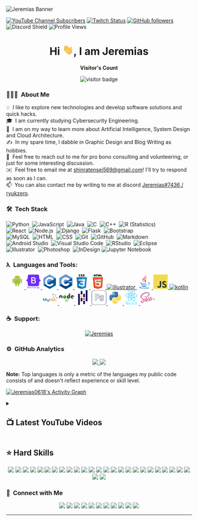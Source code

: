 ![Jeremias Banner](https://i.imgur.com/SHwMdZ4.jpg)

[![YouTube Channel Subscribers](https://img.shields.io/youtube/channel/subscribers/UCYN5na2hancGElDwpJlKYlA)](https://www.youtube.com/@DarkAriaz)
[![Twitch Status](https://img.shields.io/twitch/status/darkariagaming?style=social)](https://www.twitch.tv/darkariagaming)
[![GitHub followers](https://img.shields.io/github/followers/Jeremias0618?style=social)](https://github.com/Jeremias0618)
![Discord Shield](https://discordapp.com/api/guilds/1085346819707506748/widget.png?style=shield)
![Profile Views](https://komarev.com/ghpvc/?username=Jeremias0618&label=Profile%20views&color=0e75b6&style=flat)

<h1 align="center">Hi <img src="https://raw.githubusercontent.com/KevinPatel04/KevinPatel04/master/Hi.gif" width="30px">, I am Jeremias </h1>

<p align="center"><b>Visitor's Count</b></p>
<p align="center"><img src="https://profile-counter.glitch.me/%7BJeremias0618%7D/count.svg" alt="visitor badge"/></p>

### 👨🏻‍💻 &nbsp;About Me

💡 &nbsp;I like to explore new technologies and develop software solutions and quick hacks.\
🎓 &nbsp;I am currently studying Cybersecurity Engineering.\
🌱 &nbsp;I am on my way to learn more about Artificial Intelligence, System Design and Cloud Architecture.\
✍️ &nbsp;In my spare time, I dabble in Graphic Design and Blog Writing as hobbies.\
💬 &nbsp;Feel free to reach out to me for pro bono consulting and volunteering, or just for some interesting discussion.\
✉️ &nbsp;Feel free to email me at shinratensei569@gmail.com! I'll try to respond as soon as I can.\
📫 &nbsp;You can also contact me by writing to me at discord [Jeremias#7436 / ryukzero](https://discord.com/users/658460199807483914).

### 🛠 &nbsp;Tech Stack

![Python](https://img.shields.io/badge/-Python-05122A?style=flat&logo=python)&nbsp;
![JavaScript](https://img.shields.io/badge/-JavaScript-05122A?style=flat&logo=javascript)&nbsp;
![Java](https://img.shields.io/badge/-Java-05122A?style=flat&logo=Java&logoColor=FFA518)&nbsp;
![C](https://img.shields.io/badge/-C-05122A?style=flat&logo=C&logoColor=A8B9CC)&nbsp;
![C++](https://img.shields.io/badge/-C++-05122A?style=flat&logo=C%2B%2B&logoColor=00599C)&nbsp;
![R (Statistics)](https://img.shields.io/badge/-R-05122A?style=flat&logo=R&logoColor=276DC3)\
![React](https://img.shields.io/badge/-React-05122A?style=flat&logo=react)&nbsp;
![Node.js](https://img.shields.io/badge/-Node.js-05122A?style=flat&logo=node.js)&nbsp;
![Django](https://img.shields.io/badge/-Django-05122A?style=flat&logo=django&logoColor=092E20)&nbsp;
![Flask](https://img.shields.io/badge/-Flask-05122A?style=flat&logo=flask)&nbsp;
![Bootstrap](https://img.shields.io/badge/-Bootstrap-05122A?style=flat&logo=bootstrap&logoColor=563D7C)\
![MySQL](https://img.shields.io/badge/-MySQL-05122A?style=flat&logo=mysql&logoColor=4479A1)&nbsp;
![HTML](https://img.shields.io/badge/-HTML-05122A?style=flat&logo=HTML5)&nbsp;
![CSS](https://img.shields.io/badge/-CSS-05122A?style=flat&logo=CSS3&logoColor=1572B6)&nbsp;
![Git](https://img.shields.io/badge/-Git-05122A?style=flat&logo=git)&nbsp;
![GitHub](https://img.shields.io/badge/-GitHub-05122A?style=flat&logo=github)&nbsp;
![Markdown](https://img.shields.io/badge/-Markdown-05122A?style=flat&logo=markdown)\
![Android Studio](https://img.shields.io/badge/-Android%20Studio-05122A?style=flat&logo=android-studio&logoColor=3DDC84)&nbsp;
![Visual Studio Code](https://img.shields.io/badge/-Visual%20Studio%20Code-05122A?style=flat&logo=visual-studio-code&logoColor=007ACC)&nbsp;
![RStudio](https://img.shields.io/badge/-RStudio-05122A?style=flat&logo=rstudio)&nbsp;
![Eclipse](https://img.shields.io/badge/-Eclipse-05122A?style=flat&logo=eclipse-ide&logoColor=2C2255)\
![Illustrator](https://img.shields.io/badge/-Illustrator-05122A?style=flat&logo=adobe-illustrator)&nbsp;
![Photoshop](https://img.shields.io/badge/-Photoshop-05122A?style=flat&logo=adobe-photoshop)&nbsp;
![InDesign](https://img.shields.io/badge/-InDesign-05122A?style=flat&logo=adobe-indesign)
![Jupyter Notebook](https://img.shields.io/badge/-Jupyter%20Notebook-05122A?style=flat&logo=jupyter&logoColor=F37626)&nbsp;



<h3 align="left">λ  &nbsp;Languages and Tools:</h3>
<p align="center"> <a href="https://developer.android.com" target="_blank" rel="noreferrer"> <img
      src="https://raw.githubusercontent.com/devicons/devicon/master/icons/android/android-original-wordmark.svg"
      alt="android" width="40" height="40" /> </a> <a href="https://getbootstrap.com" target="_blank" rel="noreferrer">
    <img src="https://raw.githubusercontent.com/devicons/devicon/master/icons/bootstrap/bootstrap-plain-wordmark.svg"
      alt="bootstrap" width="40" height="40" /> </a> <a href="https://www.cprogramming.com/" target="_blank"
    rel="noreferrer"> <img src="https://raw.githubusercontent.com/devicons/devicon/master/icons/c/c-original.svg"
      alt="c" width="40" height="40" /> </a> <a href="https://www.w3schools.com/cpp/" target="_blank" rel="noreferrer">
    <img src="https://raw.githubusercontent.com/devicons/devicon/master/icons/cplusplus/cplusplus-original.svg"
      alt="cplusplus" width="40" height="40" /> </a> <a href="https://www.w3schools.com/css/" target="_blank"
    rel="noreferrer"> <img
      src="https://raw.githubusercontent.com/devicons/devicon/master/icons/css3/css3-original-wordmark.svg" alt="css3"
      width="40" height="40" /> </a> <a href="https://www.w3.org/html/" target="_blank" rel="noreferrer"> <img
      src="https://raw.githubusercontent.com/devicons/devicon/master/icons/html5/html5-original-wordmark.svg"
      alt="html5" width="40" height="40" /> </a> <a href="https://www.adobe.com/in/products/illustrator.html"
    target="_blank" rel="noreferrer"> <img
      src="https://www.vectorlogo.zone/logos/adobe_illustrator/adobe_illustrator-icon.svg" alt="illustrator" width="40"
      height="40" /> </a> <a href="https://www.java.com" target="_blank" rel="noreferrer"> <img
      src="https://raw.githubusercontent.com/devicons/devicon/master/icons/java/java-original.svg" alt="java" width="40"
      height="40" /> </a> <a href="https://developer.mozilla.org/en-US/docs/Web/JavaScript" target="_blank"
    rel="noreferrer"> <img
      src="https://raw.githubusercontent.com/devicons/devicon/master/icons/javascript/javascript-original.svg"
      alt="javascript" width="40" height="40" /> </a> <a href="https://kotlinlang.org" target="_blank" rel="noreferrer">
    <img src="https://www.vectorlogo.zone/logos/kotlinlang/kotlinlang-icon.svg" alt="kotlin" width="40" height="40" />
  </a> <a href="https://www.mysql.com/" target="_blank" rel="noreferrer"> <img
      src="https://raw.githubusercontent.com/devicons/devicon/master/icons/mysql/mysql-original-wordmark.svg"
      alt="mysql" width="40" height="40" /> </a> </a> <a href="https://nodejs.org" target="_blank" rel="noreferrer"> <img
      src="https://raw.githubusercontent.com/devicons/devicon/master/icons/nodejs/nodejs-original-wordmark.svg"
      alt="nodejs" width="40" height="40" /> </a> <a href="https://pandas.pydata.org/" target="_blank" rel="noreferrer">
    <img
      src="https://raw.githubusercontent.com/devicons/devicon/2ae2a900d2f041da66e950e4d48052658d850630/icons/pandas/pandas-original.svg"
      alt="pandas" width="40" height="40" /> </a> <a href="https://www.photoshop.com/en" target="_blank"
    rel="noreferrer"> <img
      src="https://raw.githubusercontent.com/devicons/devicon/master/icons/photoshop/photoshop-line.svg" alt="photoshop"
      width="40" height="40" /> </a> <a href="https://www.python.org" target="_blank" rel="noreferrer"> <img
      src="https://raw.githubusercontent.com/devicons/devicon/master/icons/python/python-original.svg" alt="python"
      width="40" height="40" /> </a> <a href="https://reactjs.org/" target="_blank" rel="noreferrer"> <img
      src="https://raw.githubusercontent.com/devicons/devicon/master/icons/react/react-original-wordmark.svg"
      alt="react" width="40" height="40" /> </a> <a href="https://sass-lang.com" target="_blank" rel="noreferrer"> <img
      src="https://raw.githubusercontent.com/devicons/devicon/master/icons/sass/sass-original.svg" alt="sass" width="40"
      height="40" /> </a> </p>

<p>
<h3 align="left">☕ &nbsp;Support:</h3>
  <p align="center">
    <a href="https://www.paypal.com/donate/?hosted_button_id=95E8B3MAWDGRL">
      <img src="https://cdn.buymeacoffee.com/buttons/v2/default-yellow.png" height="50" width="210" alt="Jeremias"/>
    </a>
  </p>
</p>

### ⚙️ &nbsp;GitHub Analytics

<p align="center">
<a href="https://github.com/Jeremias0618">
  <img height="180em" src="https://github-readme-stats-eight-theta.vercel.app/api?username=Jeremias0618&show_icons=true&theme=algolia&include_all_commits=true&count_private=true"/>
  <img height="180em" src="https://github-readme-stats-eight-theta.vercel.app/api/top-langs/?username=Jeremias0618&layout=compact&langs_count=8&theme=algolia"/>
</a>
</p>

 <b>Note:</b> Top languages is only a metric of the languages my public code consists of and doesn't reflect experience or skill level.
  
  <!-- https://github.com/Jeremias0618/github-readme-activity-graph -->

  <a href="https://github.com/Jeremias0618/github-readme-activity-graph"><img alt="Jeremias0618's Activity Graph" src="https://github-readme-activity-graph.vercel.app/graph/?username=Jeremias0618&bg_color=1F222E&color=F8D866&line=F85D7F&point=FFFFFF&hide_border=true" /></a>

<details> 
  <summary><h2>📺 Latest YouTube Videos</h2></summary>
      
<a href="https://youtu.be/5Z_TvlVH3tE"><img src="https://ytcards.demolab.com/?id=5Z_TvlVH3tE&title=Scene+of+a+Disaster&lang=en&timestamp=1661864404&background_color=%230d1117&title_color=%23ffffff&stats_color=%23dedede&width=250&border_radius=5&duration=139" alt="Scene of a Disaster" title="Scene of a Disaster"></a>
<a href="https://youtu.be/KXPhmXYb2ho"><img src="https://ytcards.demolab.com/?id=KXPhmXYb2ho&title=Dragon+God+Orsted&lang=en&timestamp=1661708747&background_color=%230d1117&title_color=%23ffffff&stats_color=%23dedede&width=250&border_radius=5&duration=295" alt="Dragon God Orsted " title="Dragon God Orsted "></a>
<a href="https://youtu.be/3ZvAI_tVR-A"><img src="https://ytcards.demolab.com/?id=3ZvAI_tVR-A&title=Attack+on+Titan+Final+Season+-+Eren's+rumble&lang=en&timestamp=1643900217&background_color=%230d1117&title_color=%23ffffff&stats_color=%23dedede&width=250&border_radius=5&duration=129" alt="Attack on Titan Final Season - Eren's rumble " title="Attack on Titan Final Season - Eren's rumble "></a>
<a href="https://youtu.be/odKXGHYjNTg"><img src="https://ytcards.demolab.com/?id=odKXGHYjNTg&title=SPECIALZ+(Instrumental)&lang=en&timestamp=1642108413&background_color=%230d1117&title_color=%23ffffff&stats_color=%23dedede&width=250&border_radius=5&duration=90" alt="SPECIALZ (Instrumental)" title="SPECIALZ (Instrumental)"></a>
<a href="https://youtu.be/H-wS7O9jb7o"><img src="https://ytcards.demolab.com/?id=H-wS7O9jb7o&title=Vogel+im+Käfig+Instrumental&lang=en&timestamp=1633051808&background_color=%230d1117&title_color=%23ffffff&stats_color=%23dedede&width=250&border_radius=5&duration=100" alt="Vogel im Käfig Instrumental - TV Anime" title="Vogel im Käfig Instrumental - TV Anime"></a>
<a href="https://youtu.be/WPl10ZrhCtk"><img src="https://ytcards.demolab.com/?id=WPl10ZrhCtk&title=ヒグチアイ+/+悪魔の子+(アニメスペシャルVer.)&lang=en&timestamp=1632947582&background_color=%230d1117&title_color=%23ffffff&stats_color=%23dedede&width=250&border_radius=5&duration=229" alt="ヒグチアイ / 悪魔の子 (アニメスペシャルVer.) " title="ヒグチアイ / 悪魔の子 (アニメスペシャルVer.) "></a>

  
  <a href="https://www.youtube.com/channel/UCq_3dG8prQG1Jsn93Pusezg?sub_confirmation=1"><img src="https://custom-icon-badges.demolab.com/badge/-Subscribe-red?style=for-the-badge&logo=video&logoColor=white"/></a>
  
</details>

## ⭐️ Hard Skills


<p align="center">
    <a href="https://github.com/Jeremias0618"><img src="https://img.shields.io/badge/node.js-6DA55F?style=for-the-badge&logo=node.js&logoColor=white"/></a>
    <a href="https://github.com/Jeremias0618"><img src="https://img.shields.io/badge/javascript-%23323330.svg?style=for-the-badge&logo=javascript&logoColor=%23F7DF1E"/></a>
    <a href="https://github.com/Jeremias0618"><img src="https://img.shields.io/badge/java-%23ED8B00.svg?style=for-the-badge&logo=openjdk&logoColor=white"/></a>
    <a href="https://github.com/Jeremias0618"><img src="https://img.shields.io/badge/html5-%23E34F26.svg?style=for-the-badge&logo=html5&logoColor=white"/></a>
    <a href="https://github.com/Jeremias0618"><img src="https://img.shields.io/badge/github_copilot-8957E5?style=for-the-badge&logo=github-copilot&logoColor=white"/></a>
    <a href="https://github.com/Jeremias0618"><img src="https://img.shields.io/badge/kotlin-%237F52FF.svg?style=for-the-badge&logo=kotlin&logoColor=white"/></a>
    <a href="https://github.com/Jeremias0618"><img src="https://img.shields.io/badge/NPM-%23CB3837.svg?style=for-the-badge&logo=npm&logoColor=white"/></a>
    <a href="https://github.com/Jeremias0618"><img src="https://img.shields.io/badge/react-%2320232a.svg?style=for-the-badge&logo=react&logoColor=%2361DAFB"/></a>
    <a href="https://github.com/Jeremias0618"><img src="https://img.shields.io/badge/laravel-%23FF2D20.svg?style=for-the-badge&logo=laravel&logoColor=white"/></a>
    <a href="https://github.com/Jeremias0618"><img src="https://img.shields.io/badge/python-3670A0?style=for-the-badge&logo=python&logoColor=ffdd54"/></a>
    <a href="https://github.com/Jeremias0618"><img src="https://img.shields.io/badge/c%23-%23239120.svg?style=for-the-badge&logo=csharp&logoColor=white"/></a>
    <a href="https://github.com/Jeremias0618"><img src="https://img.shields.io/badge/bootstrap-%238511FA.svg?style=for-the-badge&logo=bootstrap&logoColor=white"/></a>
    <a href="https://github.com/Jeremias0618"><img src="https://img.shields.io/badge/mysql-4479A1.svg?style=for-the-badge&logo=mysql&logoColor=white"/></a>
    <a href="https://github.com/Jeremias0618"><img src="https://img.shields.io/badge/AWS-%23FF9900.svg?style=for-the-badge&logo=amazon-aws&logoColor=white"/></a>
    <a href="https://github.com/Jeremias0618"><img src="https://img.shields.io/badge/azure-%230072C6.svg?style=for-the-badge&logo=microsoftazure&logoColor=white"/></a>
    <a href="https://github.com/Jeremias0618"><img src="https://img.shields.io/badge/GoogleCloud-%234285F4.svg?style=for-the-badge&logo=google-cloud&logoColor=white"/></a>
    <a href="https://github.com/Jeremias0618"><img src="https://img.shields.io/badge/nginx-%23009639.svg?style=for-the-badge&logo=nginx&logoColor=white"/></a>
    <a href="https://github.com/Jeremias0618"><img src="https://img.shields.io/badge/apache-%23D42029.svg?style=for-the-badge&logo=apache&logoColor=white"/></a>
    <a href="https://github.com/Jeremias0618"><img src="https://img.shields.io/badge/git-%23F05033.svg?style=for-the-badge&logo=git&logoColor=white"/></a>
    <a href="https://github.com/Jeremias0618"><img src="https://img.shields.io/badge/Mega-%23D90007.svg?style=for-the-badge&logo=Mega&logoColor=white"/></a>
    <a href="https://github.com/Jeremias0618"><img src="https://img.shields.io/badge/Visual%20Studio%20Code-0078d7.svg?style=for-the-badge&logo=visual-studio-code&logoColor=white"/></a>
    <a href="https://github.com/Jeremias0618"><img src="https://img.shields.io/badge/github-%23121011.svg?style=for-the-badge&logo=github&logoColor=white"/></a>
    <a href="https://github.com/Jeremias0618"><img src="https://img.shields.io/badge/Linux-FCC624?style=for-the-badge&logo=linux&logoColor=black"/></a>
    <a href="https://github.com/Jeremias0618"><img src="https://img.shields.io/badge/Red%20Hat-EE0000?style=for-the-badge&logo=redhat&logoColor=white"/></a>
    <a href="https://github.com/Jeremias0618"><img src="https://img.shields.io/badge/Ubuntu-E95420?style=for-the-badge&logo=ubuntu&logoColor=white"/></a>
    <a href="https://github.com/Jeremias0618"><img src="https://img.shields.io/badge/Windows-0078D6?style=for-the-badge&logo=windows&logoColor=white"/></a>
    <a href="https://github.com/Jeremias0618"><img src="https://img.shields.io/badge/cisco-%23049fd9.svg?style=for-the-badge&logo=cisco&logoColor=black"/></a>
</p>
    
  


### 🤝 &nbsp;Connect with Me

<p align="center">
    <a href="https://github.com/Jeremias0618"><img src="https://img.shields.io/badge/Facebook-%231877F2.svg?style=for-the-badge&logo=Facebook&logoColor=white"/></a>
    <a href="https://github.com/Jeremias0618"><img src="https://img.shields.io/badge/Gmail-D14836?style=for-the-badge&logo=gmail&logoColor=white"/></a>
    <a href="https://discord.com/users/658460199807483914"><img src="https://img.shields.io/badge/Discord-%235865F2.svg?style=for-the-badge&logo=discord&logoColor=white"/></a>
    <a href="https://linktr.ee/darkgamer2k04"><img src="https://img.shields.io/badge/linktree-1de9b6?style=for-the-badge&logo=linktree&logoColor=white"/></a>
    <a href="https://www.reddit.com/user/Jeremias0618/"><img src="https://img.shields.io/badge/Reddit-FF4500?style=for-the-badge&logo=reddit&logoColor=white"/></a>
    <a href="https://www.twitch.tv/darkariagaming"><img src="https://img.shields.io/badge/Twitch-%239146FF.svg?style=for-the-badge&logo=Twitch&logoColor=white"/></a>
    <a href="https://www.youtube.com/@DarkAriaz"><img src="https://img.shields.io/badge/YouTube-%23FF0000.svg?style=for-the-badge&logo=YouTube&logoColor=white"/></a>
    <a href="https://music.youtube.com/channel/UCYN5na2hancGElDwpJlKYlA"><img src="https://img.shields.io/badge/YouTube_Music-FF0000?style=for-the-badge&logo=youtube-music&logoColor=white"/></a>
    <a href="https://open.spotify.com/user/hebnsgj9ie5jppc4hh4ok3heq"><img src="https://img.shields.io/badge/Spotify-1ED760?style=for-the-badge&logo=spotify&logoColor=white"/></a>
    <a href="https://steamcommunity.com/id/DarkGamer2099"><img src="https://img.shields.io/badge/steam-%23000000.svg?style=for-the-badge&logo=steam&logoColor=white"/></a>
    <a href="https://account.xbox.com/es-mx/Profile?gamerTag=Jeremias9266&csrf=zsKA1piDmmuHe-YkX0_aSKSsXWl79s6kksIbEXbnAkWq8pICGuKrLCHLZR040iuqQA-CaxzmLO--zVZPLesGNpGF6B01&wa=wsignin1.0"><img src="https://img.shields.io/badge/xbox-%23107C10.svg?style=for-the-badge&logo=xbox&logoColor=white"/></a>
</p>

-----

